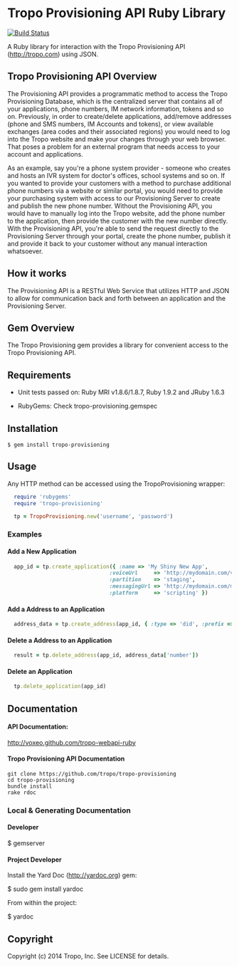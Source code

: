 # Tropo Provisioning API Ruby Library
[![Build Status](https://drone.io/github.com/tropo/tropo-provisioning/status.png)](https://drone.io/github.com/tropo/tropo-provisioning/latest)

A Ruby library for interaction with the Tropo Provisioning API (http://tropo.com) using JSON.

## Tropo Provisioning API Overview

The Provisioning API provides a programmatic method to access the Tropo Provisioning Database, which is the centralized server that contains all of your applications, phone numbers, IM network information, tokens and so on.  Previously, in order to create/delete applications, add/remove addresses (phone and SMS numbers, IM Accounts and tokens), or view available exchanges (area codes and their associated regions) you would need to log into the Tropo website and make your changes through your web browser.  That poses a problem for an external program that needs access to your account and applications.  

As an example, say you're a phone system provider - someone who creates and hosts an IVR system for doctor's offices, school systems and so on.  If you wanted to provide your customers with a method to purchase additional phone numbers via a website or similar portal, you would need to provide your purchasing system with access to our Provisioning Server to create and publish the new phone number.  Without the Provisioning API, you would have to manually log into the Tropo website, add the phone number to the application, then provide the customer with the new number directly.   With the Provisioning API, you're able to send the request directly to the Provisioning Server through your portal, create the phone number, publish it and provide it back to your customer without any manual interaction whatsoever.

## How it works

The Provisioning API is a RESTful Web Service that utilizes HTTP and JSON to allow for communication back and forth between an application and the Provisioning Server.  

## Gem Overview

The Tropo Provisioning gem provides a library for convenient access to the Tropo Provisioning API.

## Requirements

* Unit tests passed on: Ruby MRI v1.8.6/1.8.7, Ruby 1.9.2 and JRuby 1.6.3

* RubyGems: Check tropo-provisioning.gemspec

## Installation

    $ gem install tropo-provisioning

## Usage

Any HTTP method can be accessed using the TropoProvisioning wrapper:
```ruby
  require 'rubygems'
  require 'tropo-provisioning'

  tp = TropoProvisioning.new('username', 'password')
```
### Examples

#### Add a New Application
```ruby
  app_id = tp.create_application({ :name => 'My Shiny New App',
                                :voiceUrl     => 'http://mydomain.com/voice_script.rb',
                                :partition    => 'staging',
                                :messagingUrl => 'http://mydomain.com/message_script.rb',
                                :platform     => 'scripting' })
```
#### Add a Address to an Application
```ruby
  address_data = tp.create_address(app_id, { :type => 'did', :prefix => '1415' })
```
#### Delete a Address to an Application
```ruby
  result = tp.delete_address(app_id, address_data['number'])
```
#### Delete an Application
```ruby
  tp.delete_application(app_id)  
```
## Documentation

#### API Documentation:

  http://voxeo.github.com/tropo-webapi-ruby

#### Tropo Provisioning API Documentation

    git clone https://github.com/tropo/tropo-provisioning
    cd tropo-provisioning
    bundle install
    rake rdoc
	
### Local & Generating Documentation

#### Developer

  $ gemserver

#### Project Developer

Install the Yard Doc (http://yardoc.org) gem:

  $ sudo gem install yardoc

From within the project:

  $ yardoc

## Copyright

Copyright (c) 2014 Tropo, Inc. See LICENSE for details.